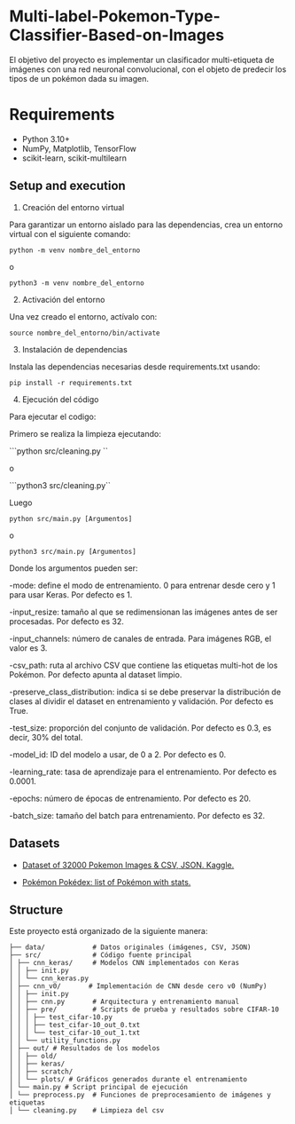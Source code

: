 # Multi-label-Pokemon-Type-Classifier-Based-on-Images

El objetivo del proyecto es implementar un clasificador multi-etiqueta de imágenes
con una red neuronal convolucional, con el objeto de predecir los tipos de un pokémon dada
su imagen.

# Requirements

- Python 3.10+
- NumPy, Matplotlib, TensorFlow 
- scikit-learn, scikit-multilearn 

## Setup and execution

1. Creación del entorno virtual

Para garantizar un entorno aislado para las dependencias, crea un entorno virtual con el siguiente comando:

```python -m venv nombre_del_entorno```

o

```python3 -m venv nombre_del_entorno```

2. Activación del entorno

Una vez creado el entorno, actívalo con:

```source nombre_del_entorno/bin/activate```

3. Instalación de dependencias

Instala las dependencias necesarias desde requirements.txt usando:

```pip install -r requirements.txt```

4. Ejecución del código

Para ejecutar el codigo:

Primero se realiza la limpieza ejecutando:

```python src/cleaning.py ``

o

```python3 src/cleaning.py``

Luego

```python src/main.py [Argumentos]```

o

```python3 src/main.py [Argumentos]```

Donde los argumentos pueden ser:

-mode: define el modo de entrenamiento.  0 para entrenar desde cero y 1 para usar Keras. Por defecto es 1.

-input_resize: tamaño al que se redimensionan las imágenes antes de ser procesadas. Por defecto es 32.

-input_channels: número de canales de entrada. Para imágenes RGB, el valor es 3.

-csv_path: ruta al archivo CSV que contiene las etiquetas multi-hot de los Pokémon. Por defecto apunta al dataset limpio.

-preserve_class_distribution: indica si se debe preservar la distribución de clases al dividir el dataset en entrenamiento y validación. Por defecto es True.

-test_size: proporción del conjunto de validación. Por defecto es 0.3, es decir, 30% del total.

-model_id: ID del modelo a usar, de 0 a 2. Por defecto es 0.

-learning_rate: tasa de aprendizaje para el entrenamiento. Por defecto es 0.0001.

-epochs: número de épocas de entrenamiento. Por defecto es 20.

-batch_size: tamaño del batch para entrenamiento. Por defecto es 32.

## Datasets

- [Dataset of 32000 Pokemon Images & CSV, JSON. Kaggle.](https://www.kaggle.com/datasets/divyanshusingh369/complete-pokemon-library-32k-images-and-csv/data)

- [Pokémon Pokédex: list of Pokémon with stats.](https://pokemondb.net/pokedex/all)


## Structure

Este proyecto está organizado de la siguiente manera:

```
├── data/            # Datos originales (imágenes, CSV, JSON)
├── src/             # Código fuente principal
│ ├── cnn_keras/     # Modelos CNN implementados con Keras
│ │ ├── init.py
│ │ └── cnn_keras.py
│ ├── cnn_v0/       # Implementación de CNN desde cero v0 (NumPy)
│ │ ├── init.py
│ │ ├── cnn.py       # Arquitectura y entrenamiento manual
│ │ ├── pre/         # Scripts de prueba y resultados sobre CIFAR-10
│ │ │ ├── test_cifar-10.py
│ │ │ ├── test_cifar-10_out_0.txt
│ │ │ └── test_cifar-10_out_1.txt
│ │ └── utility_functions.py
│ ├── out/ # Resultados de los modelos
│ │ ├── old/
│ │ ├── keras/
│ │ ├── scratch/
│ │ └── plots/ # Gráficos generados durante el entrenamiento
│ └── main.py # Script principal de ejecución
│ └── preprocess.py  # Funciones de preprocesamiento de imágenes y etiquetas
│ └── cleaning.py    # Limpieza del csv

```


